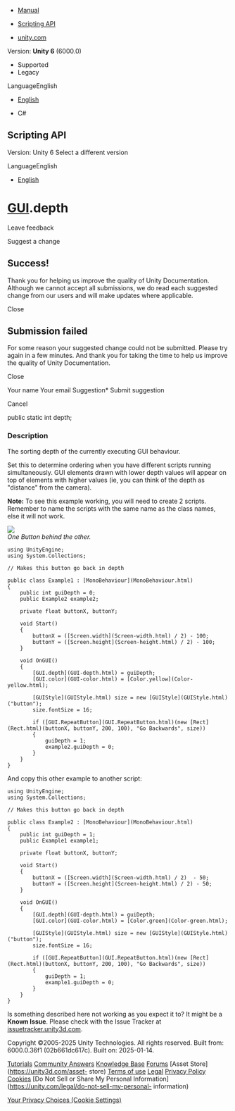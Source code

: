 [ ]()

  * [Manual](../Manual/index.html)
  * [Scripting API](../ScriptReference/index.html)

  * [unity.com](https://unity.com/)

Version: **Unity 6** (6000.0)

  * Supported
  * Legacy

LanguageEnglish

  * [English]()

  * C#

[ ](https://docs.unity3d.com)

## Scripting API

Version: Unity 6 Select a different version

LanguageEnglish

  * [English]()

#  [GUI](GUI.html).depth

Leave feedback

Suggest a change

## Success!

Thank you for helping us improve the quality of Unity Documentation. Although
we cannot accept all submissions, we do read each suggested change from our
users and will make updates where applicable.

Close

## Submission failed

For some reason your suggested change could not be submitted. Please <a>try
again</a> in a few minutes. And thank you for taking the time to help us
improve the quality of Unity Documentation.

Close

Your name Your email Suggestion* Submit suggestion

Cancel

[ ]()

public static int depth;

### Description

The sorting depth of the currently executing GUI behaviour.

Set this to determine ordering when you have different scripts running
simultaneously. GUI elements drawn with lower depth values will appear on top
of elements with higher values (ie, you can think of the depth as "distance"
from the camera).  
  
**Note:** To see this example working, you will need to create 2 scripts.
Remember to name the scripts with the same name as the class names, else it
will not work.  
  
![](../StaticFiles/ScriptRefImages/GUIDepth.png)  
_One Button behind the other._

    
    
    using UnityEngine;
    using System.Collections;  
      
    // Makes this button go back in depth  
      
    public class Example1 : [MonoBehaviour](MonoBehaviour.html)
    {
        public int guiDepth = 0;
        public Example2 example2;  
      
        private float buttonX, buttonY;  
      
        void Start()
        {
            buttonX = ([Screen.width](Screen-width.html) / 2) - 100;
            buttonY = ([Screen.height](Screen-height.html) / 2) - 100;
        }  
      
        void OnGUI()
        {
            [GUI.depth](GUI-depth.html) = guiDepth;
            [GUI.color](GUI-color.html) = [Color.yellow](Color-yellow.html);  
      
            [GUIStyle](GUIStyle.html) size = new [GUIStyle](GUIStyle.html)("button");
            size.fontSize = 16;  
      
            if ([GUI.RepeatButton](GUI.RepeatButton.html)(new [Rect](Rect.html)(buttonX, buttonY, 200, 100), "Go Backwards", size))
            {
                guiDepth = 1;
                example2.guiDepth = 0;
            }
        }
    }
    

And copy this other example to another script:

    
    
    using UnityEngine;
    using System.Collections;  
      
    // Makes this button go back in depth  
      
    public class Example2 : [MonoBehaviour](MonoBehaviour.html)
    {
        public int guiDepth = 1;
        public Example1 example1;  
      
        private float buttonX, buttonY;  
      
        void Start()
        {
            buttonX = ([Screen.width](Screen-width.html) / 2)  - 50;
            buttonY = ([Screen.height](Screen-height.html) / 2) - 50;
        }  
      
        void OnGUI()
        {
            [GUI.depth](GUI-depth.html) = guiDepth;
            [GUI.color](GUI-color.html) = [Color.green](Color-green.html);  
      
            [GUIStyle](GUIStyle.html) size = new [GUIStyle](GUIStyle.html)("button");
            size.fontSize = 16;  
      
            if ([GUI.RepeatButton](GUI.RepeatButton.html)(new [Rect](Rect.html)(buttonX, buttonY, 200, 100), "Go Backwards", size))
            {
                guiDepth = 1;
                example1.guiDepth = 0;
            }
        }
    }
    

Is something described here not working as you expect it to? It might be a
**Known Issue**. Please check with the Issue Tracker at
[issuetracker.unity3d.com](https://issuetracker.unity3d.com).

Copyright ©2005-2025 Unity Technologies. All rights reserved. Built from:
6000.0.36f1 (02b661dc617c). Built on: 2025-01-14.

[Tutorials](https://unity3d.com/learn) [Community
Answers](https://answers.unity3d.com) [Knowledge
Base](https://support.unity3d.com/hc/en-us)
[Forums](https://forum.unity3d.com) [Asset Store](https://unity3d.com/asset-
store) [Terms of use](https://docs.unity3d.com/Manual/TermsOfUse.html)
[Legal](https://unity.com/legal) [Privacy
Policy](https://unity.com/legal/privacy-policy)
[Cookies](https://unity.com/legal/cookie-policy) [Do Not Sell or Share My
Personal Information](https://unity.com/legal/do-not-sell-my-personal-
information)

[Your Privacy Choices (Cookie Settings)](javascript:void\(0\);)

